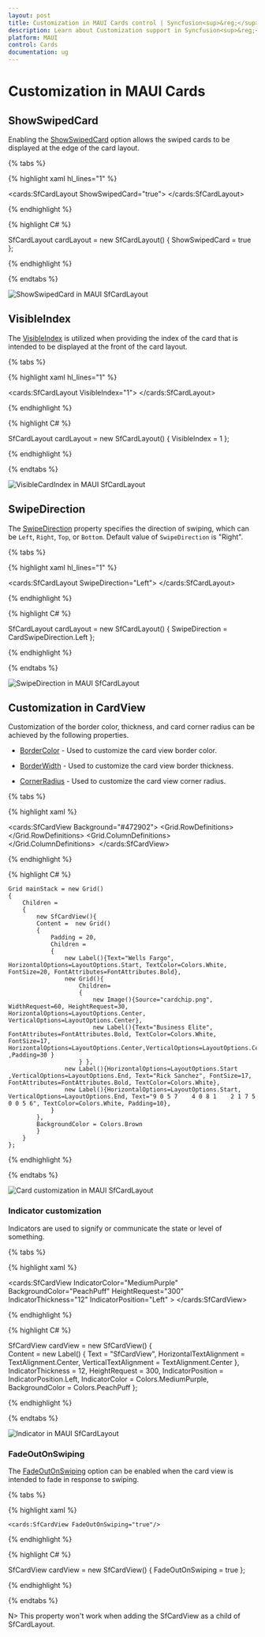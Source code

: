 ```yaml
---
layout: post
title: Customization in MAUI Cards control | Syncfusion<sup>&reg;</sup>
description: Learn about Customization support in Syncfusion<sup>&reg;</sup> Essential Studio® MAUI Cards control, its elements and more.
platform: MAUI
control: Cards
documentation: ug
---
```


# Customization in MAUI Cards

## ShowSwipedCard

Enabling the [ShowSwipedCard](https://help.syncfusion.com/cr/maui/Syncfusion.Maui.Cards.SfCardLayout.html#Syncfusion_Maui_Cards_SfCardLayout_ShowSwipedCard) option allows the swiped cards to be displayed at the edge of the card layout.

{% tabs %} 

{% highlight xaml hl_lines="1" %}

<cards:SfCardLayout ShowSwipedCard="true">
</cards:SfCardLayout>
 
{% endhighlight %}

{% highlight C# %}

SfCardLayout cardLayout = new SfCardLayout()
{
  ShowSwipedCard = true
};

{% endhighlight %}

{% endtabs %}

![ShowSwipedCard in MAUI SfCardLayout](images/maui-card-showswipecard.png)

## VisibleIndex

The [VisibleIndex](https://help.syncfusion.com/cr/maui/Syncfusion.Maui.Cards.SfCardLayout.html#Syncfusion_Maui_Cards_SfCardLayout_VisibleIndex) is utilized when providing the index of the card that is intended to be displayed at the front of the card layout.

{% tabs %} 

{% highlight xaml hl_lines="1" %}

<cards:SfCardLayout VisibleIndex="1">
</cards:SfCardLayout>
 
{% endhighlight %}

{% highlight C# %}

SfCardLayout cardLayout = new SfCardLayout()
{
  VisibleIndex = 1
};

{% endhighlight %}

{% endtabs %}

![VisibleCardIndex in MAUI SfCardLayout](images/maui-card-index.png)

## SwipeDirection

The [SwipeDirection](https://help.syncfusion.com/cr/maui/Syncfusion.Maui.Cards.SfCardLayout.html#Syncfusion_Maui_Cards_SfCardLayout_SwipeDirection) property specifies the direction of swiping, which can be `Left`, `Right`, `Top`, or `Bottom`. Default value of `SwipeDirection` is "Right".

{% tabs %} 

{% highlight xaml hl_lines="1" %}

<cards:SfCardLayout SwipeDirection="Left">
</cards:SfCardLayout>
 
{% endhighlight %}

{% highlight C# %}

SfCardLayout cardLayout = new SfCardLayout()
{
    SwipeDirection = CardSwipeDirection.Left
};


{% endhighlight %}

{% endtabs %}

![SwipeDirection in MAUI SfCardLayout](images/maui-card-swipedirection.png)

## Customization in CardView

Customization of the border color, thickness, and card corner radius can be achieved by the following properties.

* [BorderColor](https://help.syncfusion.com/cr/maui/Syncfusion.Maui.Cards.SfCardView.html#Syncfusion_Maui_Cards_SfCardView_BorderColor) - Used to customize the card view border color.

* [BorderWidth](https://help.syncfusion.com/cr/maui/Syncfusion.Maui.Cards.SfCardView.html#Syncfusion_Maui_Cards_SfCardView_BorderWidth) - Used to customize the card view border thickness.

* [CornerRadius](https://help.syncfusion.com/cr/maui/Syncfusion.Maui.Cards.SfCardView.html#Syncfusion_Maui_Cards_SfCardView_CornerRadius) - Used to customize the card view corner radius.

{% tabs %} 

{% highlight xaml %}

<cards:SfCardView Background="#472902">
    <Grid Padding="20">
        <Grid.RowDefinitions>
            <RowDefinition Height="Auto"/>
            <RowDefinition Height="Auto"/>
            <RowDefinition Height="30"/>
            <RowDefinition Height="Auto"/>
        </Grid.RowDefinitions>
        <Label Text="Wells Fargo" HorizontalOptions="Start" TextColor="White" FontSize="20" FontAttributes="Bold"/>
        <Grid Grid.Row="1" Padding="0,20,0,15">
            <Grid.ColumnDefinitions>
                <ColumnDefinition Width="60"/>
                <ColumnDefinition Width="*"/>
            </Grid.ColumnDefinitions>
            <Image Source="cardchip.png" WidthRequest="60" HeightRequest="30" HorizontalOptions="Center" VerticalOptions="Center"/>
            <Label Grid.Column="1" Text="Business Elite" FontAttributes="Bold" TextColor="White" FontSize="17" HorizontalOptions="Start" VerticalOptions="Center" Padding="30,0,0,0"/>
        </Grid>
        <Label Grid.Row="2" HorizontalOptions="Start" VerticalOptions="End" Text="Rick Sanchez" FontSize="17" FontAttributes="Bold" TextColor="White"/>
        <Label Grid.Row="3" HorizontalOptions="Start" VerticalOptions="End" Text="9 0 5 7    4 0 8 1    2 1 7 5    0 0 5 6" TextColor="White" Padding="0,10,0,0"/>
    </Grid>
</cards:SfCardView>

{% endhighlight %}

{% highlight C# %}

	Grid mainStack = new Grid()
	{
		Children =
		{
			new SfCardView(){
			Content =  new Grid()
			{
				Padding = 20,
				Children =
				{
					new Label(){Text="Wells Fargo", HorizontalOptions=LayoutOptions.Start, TextColor=Colors.White, FontSize=20, FontAttributes=FontAttributes.Bold},
					new Grid(){
						Children=
						{
							new Image(){Source="cardchip.png", WidthRequest=60, HeightRequest=30, HorizontalOptions=LayoutOptions.Center, VerticalOptions=LayoutOptions.Center},
							new Label(){Text="Business Elite", FontAttributes=FontAttributes.Bold, TextColor=Colors.White, FontSize=17, HorizontalOptions=LayoutOptions.Center,VerticalOptions=LayoutOptions.Center ,Padding=30 }
						} },
					new Label(){HorizontalOptions=LayoutOptions.Start ,VerticalOptions=LayoutOptions.End, Text="Rick Sanchez", FontSize=17, FontAttributes=FontAttributes.Bold, TextColor=Colors.White},
					new Label(){HorizontalOptions=LayoutOptions.Start,  VerticalOptions=LayoutOptions.End, Text="9 0 5 7    4 0 8 1    2 1 7 5    0 0 5 6", TextColor=Colors.White, Padding=10},
				}
			},
			BackgroundColor = Colors.Brown
			}
		}
	};
           
{% endhighlight %}

{% endtabs %}

![Card customization in MAUI SfCardLayout](images/maui-card-customization.png)

### Indicator customization

Indicators are used to signify or communicate the state or level of something.

{% tabs %} 

{% highlight xaml %}

<cards:SfCardView IndicatorColor="MediumPurple" BackgroundColor="PeachPuff" HeightRequest="300" IndicatorThickness="12" IndicatorPosition="Left" >
    <Label  Text="SfCardView" VerticalTextAlignment="Center" HorizontalTextAlignment="Center"/>
</cards:SfCardView>

{% endhighlight %}

{% highlight C# %}

SfCardView cardView = new SfCardView() 
{     
    Content = new Label() 
    { 
        Text = "SfCardView", 
        HorizontalTextAlignment = TextAlignment.Center, 
        VerticalTextAlignment =  TextAlignment.Center
    },
    IndicatorThickness = 12,
    HeightRequest = 300,
    IndicatorPosition = IndicatorPosition.Left,
    IndicatorColor = Colors.MediumPurple,
	BackgroundColor = Colors.PeachPuff
};
           

{% endhighlight %}

{% endtabs %}

![Indicator in MAUI SfCardLayout](images/maui-card-indicatorcolor.png)

### FadeOutOnSwiping

The [FadeOutOnSwiping](https://help.syncfusion.com/cr/maui/Syncfusion.Maui.Cards.SfCardView.html#Syncfusion_Maui_Cards_SfCardView_FadeOutOnSwiping) option can be enabled when the card view is intended to fade in response to swiping.

{% tabs %} 

{% highlight xaml %}

    <cards:SfCardView FadeOutOnSwiping="true"/>
 
{% endhighlight %}

{% highlight C# %}

SfCardView cardView = new SfCardView()
{
  FadeOutOnSwiping = true
};

{% endhighlight %}

{% endtabs %}

N> This property won't work when adding the SfCardView as a child of SfCardLayout.

